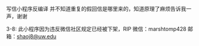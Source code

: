 
写信小程序反编译
并不知道重复的假回信是哪里来的，知道原理了麻烦告诉我一声，谢谢

3-8: 此小程序因为违反微信社区规定已经被下架，RIP
微信：marshtomp428
邮箱：shaoj8@uw.edu
